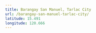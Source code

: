 ```yaml
---
title: Barangay San Manuel, Tarlac City
url: /barangay-san-manuel-tarlac-city/
latitude: 15.491
longitude: 120.666
---
```

